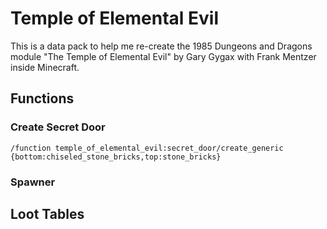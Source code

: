 # Temple of Elemental Evil

This is a data pack to help me re-create the 1985 Dungeons and Dragons module "The Temple of Elemental Evil" by Gary Gygax with Frank Mentzer inside Minecraft.

## Functions

### Create Secret Door

```minecraft
/function temple_of_elemental_evil:secret_door/create_generic {bottom:chiseled_stone_bricks,top:stone_bricks}
```

### Spawner

## Loot Tables